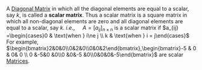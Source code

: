 A [Diagonal Matrix](Diagonal%20Matrix.md) in which all the diagonal elements are equal to a scalar, say *k*, is called a **scalar matrix**.
Thus a scalar matrix is a square matrix in which all non-diagonal elements are zero and all diagonal elements are equal to a scalar, say *k*.
$i.e., \quad$ $A =[a_{ij}]_{n\times n}$ is a scalar matrix if $a_{ij} =\begin{cases}0 & \text{when } i\ne j \\ k & \text{when } i = j\end{cases}$
For example, $\begin{bmatrix}2&0&0\\0&2&0\\0&0&2\end{bmatrix},\begin{bmatrix}-5 & 0 & 0& 0 \\ 0 &-5&0 &0\\0 &0&-5 &0\\0&0&0&-5\end{bmatrix}$ are scalar [Matrices](Matrices.md).